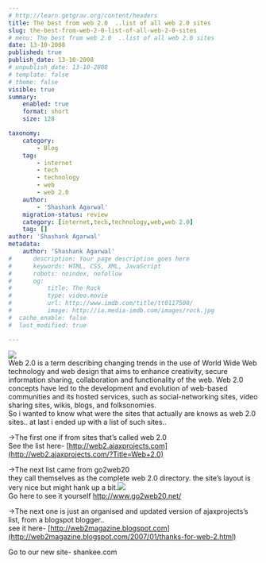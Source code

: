 ```yaml
---
# http://learn.getgrav.org/content/headers
title: The best from web 2.0  ..list of all web 2.0 sites
slug: the-best-from-web-2-0-list-of-all-web-2-0-sites
# menu: The best from web 2.0  ..list of all web 2.0 sites
date: 13-10-2008
published: true
publish_date: 13-10-2008
# unpublish_date: 13-10-2008
# template: false
# theme: false
visible: true
summary:
    enabled: true
    format: short
    size: 128

taxonomy:
    category:
        - Blog
    tag:
        - internet
        - tech
        - technology
        - web
        - web 2.0
    author:
        - 'Shashank Agarwal'
    migration-status: review
    category: [internet,tech,technology,web,web 2.0]
    tag: []
author: 'Shashank Agarwal'
metadata:
    author: 'Shashank Agarwal'
#      description: Your page description goes here
#      keywords: HTML, CSS, XML, JavaScript
#      robots: noindex, nofollow
#      og:
#          title: The Rock
#          type: video.movie
#          url: http://www.imdb.com/title/tt0117500/
#          image: http://ia.media-imdb.com/images/rock.jpg
#  cache_enable: false
#  last_modified: true

---
```


[![](http://2.bp.blogspot.com/_V2JZuLkPrjQ/SPNG6tgestI/AAAAAAAAD9Y/Ucd_rcboZvE/s320/Web_2.0_Map.svg.png)](http://2.bp.blogspot.com/_V2JZuLkPrjQ/SPNG6tgestI/AAAAAAAAD9Y/Ucd_rcboZvE/s1600-h/Web_2.0_Map.svg.png)  
Web 2.0 is a term describing changing trends in the use of World Wide Web technology and web design that aims to enhance creativity, secure information sharing, collaboration and functionality of the web. Web 2.0 concepts have led to the development and evolution of web-based communities and its hosted services, such as social-networking sites, video sharing sites, wikis, blogs, and folksonomies.  
So i wanted to know what were the sites that actually are knows as web 2.0 sites.. at last i ended up with a list of such sites..

->The first one if from sites that’s called web 2.0  
See the list here- [http://web2.ajaxprojects.com](http://web2.ajaxprojects.com/?Title=Web+2.0)

->The next list came from go2web20  
they call themselves as the complete web 2.0 directory. the site’s layout is very nice but might hank up a bit.[![](http://3.bp.blogspot.com/_V2JZuLkPrjQ/SPNG6p7PhII/AAAAAAAAD9Q/B36oR--RDLc/s320/web-2_0%5B4%5D_1.gif)](http://3.bp.blogspot.com/_V2JZuLkPrjQ/SPNG6p7PhII/AAAAAAAAD9Q/B36oR--RDLc/s1600-h/web-2_0%5B4%5D_1.gif)  
Go here to see it yourself <http://www.go2web20.net/>

->The next one is just an organised and updated version of ajaxprojects’s list, from a blogspot blogger..  
see it here- [http://web2magazine.blogspot.com](http://web2magazine.blogspot.com/2007/01/thanks-for-web-2.html)

Go to our new site- shankee.com
